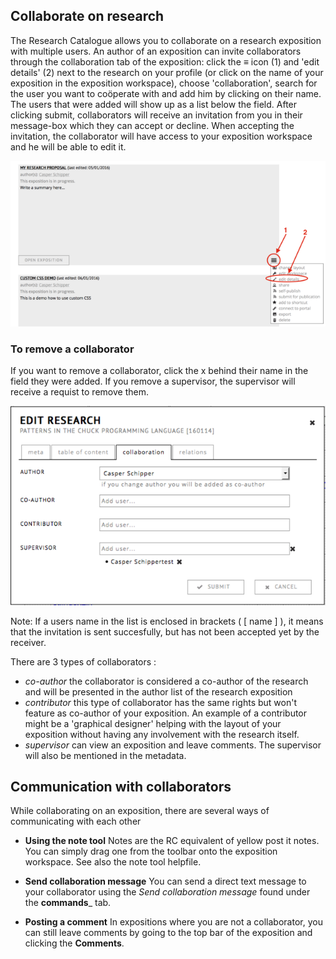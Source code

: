 ## Collaborate on research

The Research Catalogue allows you to collaborate on a research exposition with multiple users. An author of an exposition can invite collaborators through the collaboration tab of the exposition: click the ≡ icon (1) and 'edit details' (2) next to the research on your profile (or click on the name of your exposition in the exposition workspace), choose 'collaboration', search for the user you want to coöperate with and add him by clicking on their name. The users that were added will show up as a list below the field. After clicking submit, collaborators will receive an invitation from you in their message-box which they can accept or decline. When accepting the invitation, the collaborator will have access to your exposition workspace and he will be able to edit it.

![Collaborate Image showing the ☰ menu](images/collaborate_1.png "Collaborate Image showing the ☰ menu")

### To remove a collaborator

If you want to remove a collaborator, click the x behind their name in the field they were added. If you remove a supervisor, the supervisor will receive a requist to remove them.

![Collaboration tab](images/collaborate_2.png "Collaboration tab")


Note: If a users name in the list is enclosed in brackets ( [ name ] ), it means that the invitation is sent succesfully, but has not been accepted yet by the receiver. 

There are 3 types of collaborators :

- *co-author* the collaborator is considered a co-author of the research and will be presented in the author list of the research exposition 
- *contributor* this type of collaborator has the same rights but won't feature as co-author of your exposition. An example of a contributor might be a 'graphical designer' helping with the layout of your exposition without having any involvement with the research itself.
- *supervisor* can view an exposition and leave comments. The supervisor will also be mentioned in the metadata.

## Communication with collaborators

While collaborating on an exposition, there are several ways of communicating with each other

* __Using the note tool__
	Notes are the RC equivalent of yellow post it notes. You can simply drag one from the toolbar onto the exposition workspace. See also the note tool helpfile.

* __Send collaboration message__
	You can send a direct text message to your collaborator using the *Send collaboration message* found under the __commands___ tab.

* __Posting a comment__
	In expositions where you are not a collaborator, you can still leave comments by going to the top bar of the exposition and clicking the __Comments__.

